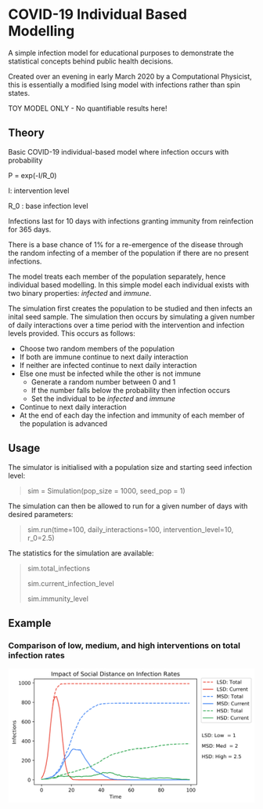# COVID-19 Individual Based Modelling

A simple infection model for educational purposes to demonstrate the statistical concepts behind public health decisions.

Created over an evening in early March 2020 by a Computational Physicist, this is essentially a modified Ising model with infections rather than spin states.

TOY MODEL ONLY - No quantifiable results here!

## Theory

Basic COVID-19 individual-based model where infection occurs with probability

P = exp(-I/R_0)

I: intervention level

R_0 : base infection level

Infections last for 10 days with infections granting immunity from reinfection for 365 days.

There is a base chance of 1% for a re-emergence of the disease through the random infecting of a member of the population if there are no present infections.

The model treats each member of the population separately, hence individual based modelling. In this simple model each individual exists with two binary properties: *infected* and *immune*.

The simulation first creates the population to be studied and then infects an inital seed sample. The simulation then occurs by simulating a given number of daily interactions over a time period with the intervention and infection levels provided. This occurs as follows:

* Choose two random members of the population
* If both are immune continue to next daily interaction
* If neither are infected continue to next daily interaction
* Else one must be infected while the other is not immune
  * Generate a random number between 0 and 1
  * If the number falls below the probability then infection occurs
  * Set the individual to be *infected* and *immune*
* Continue to next daily interaction
* At the end of each day the infection and immunity of each member of the population is advanced
  
## Usage

The simulator is initialised with a population size and starting seed infection level:

> sim = Simulation(pop_size = 1000, seed_pop = 1)

The simulation can then be allowed to run for a given number of days with desired parameters:

> sim.run(time=100, daily_interactions=100, intervention_level=10, r_0=2.5)

The statistics for the simulation are available:

> sim.total_infections
>
> sim.current_infection_level
>
> sim.immunity_level

## Example

### Comparison of low, medium, and high interventions on total infection rates

![Intervention comparison](/images/interventions.png)

